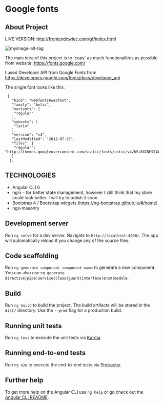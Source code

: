 # Google fonts

## About Project 

LIVE VERSION: http://frontendowiec.com/gf/index.html


![myimage-alt-tag](http://frontendowiec.com/gf/googlefonts.jpg)

The main idea of this project is to 'copy' as much functionalities as possible from website: https://fonts.google.com/

I used Developer API from Google Fonts from https://developers.google.com/fonts/docs/developer_api

The single font looks like this:
```
 {
   "kind": "webfonts#webfont",
   "family": "Antic",
   "variants": [
    "regular"
   ],
   "subsets": [
    "latin"
   ],
   "version": "v4",
   "lastModified": "2012-07-25",
   "files": {
    "regular": "http://themes.googleusercontent.com/static/fonts/antic/v4/hEa8XCNM7tXGzD0Uk0AipA.ttf"
   }
  },
```

## TECHNOLOGIES
 - Angular CLI 6
 - ngrx - for better state management, however I still think that my store could look better. I will try to polish it soon.
 - Bootstrap 4 / Bootstrap widgets (https://ng-bootstrap.github.io/#/home)
 - ngx-masonry



## Development server

Run `ng serve` for a dev server. Navigate to `http://localhost:4200/`. The app will automatically reload if you change any of the source files.

## Code scaffolding

Run `ng generate component component-name` to generate a new component. You can also use `ng generate directive|pipe|service|class|guard|interface|enum|module`.

## Build

Run `ng build` to build the project. The build artifacts will be stored in the `dist/` directory. Use the `--prod` flag for a production build.

## Running unit tests

Run `ng test` to execute the unit tests via [Karma](https://karma-runner.github.io).

## Running end-to-end tests

Run `ng e2e` to execute the end-to-end tests via [Protractor](http://www.protractortest.org/).

## Further help

To get more help on the Angular CLI use `ng help` or go check out the [Angular CLI README](https://github.com/angular/angular-cli/blob/master/README.md).

